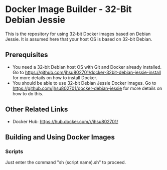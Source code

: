 # Docker Image Builder - 32-Bit Debian Jessie
This is the repository for using 32-bit Docker images based on Debian Jessie.  It is assumed here that your host OS is based on 32-bit Debian.

## Prerequisites
* You need a 32-bit Debian host OS with Git and Docker already installed.  Go to  https://github.com/jhsu802701/docker-32bit-debian-jessie-install for more details on how to install Docker.
* You should be able to use 32-bit Debian Jessie Docker images.  Go to https://github.com/jhsu802701/docker-debian-jessie for more details on how to do this.

## Other Related Links
* Docker Hub: https://hub.docker.com/r/jhsu802701/

## Building and Using Docker Images

### Scripts
Just enter the command "sh (script name).sh" to proceed.
